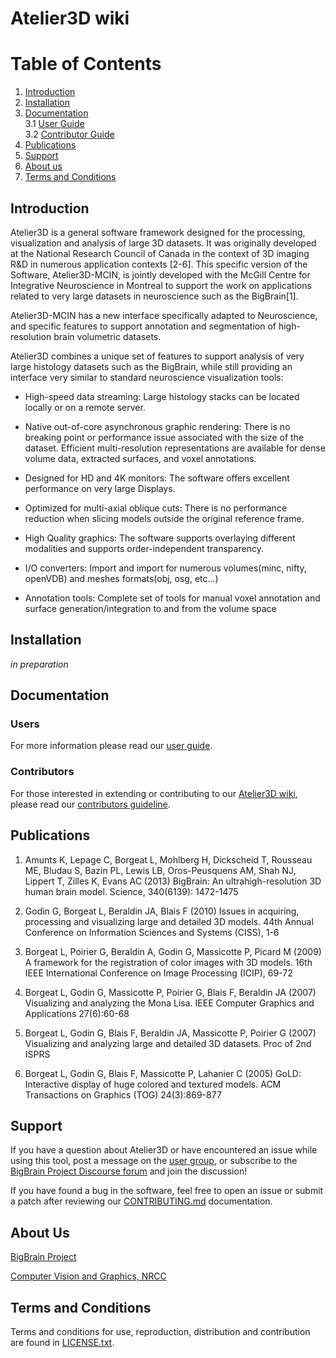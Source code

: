 # Atelier3D wiki
Table of Contents
=================
 1. [Introduction](#introduction)
 2. [Installation](#installation)
 3. [Documentation](#documentation)\
     3.1 [User Guide][link_userguide]\
     3.2 [Contributor Guide][link_contributors]
 4. [Publications](#publications)
 5. [Support](#support)
 6. [About us](#about-us)
 7. [Terms and Conditions](#terms-and-conditions)

## Introduction
Atelier3D is a general software framework designed for the processing, visualization and analysis of large 3D datasets. It was originally developed at the National Research Council of Canada in the context of 3D imaging R&D in numerous application contexts [2-6]. This specific version of the Software, Atelier3D-MCIN, is jointly developed with the McGill Centre for Integrative Neuroscience in Montreal to support the work on applications related to very large datasets in neuroscience such as the BigBrain[1].

Atelier3D-MCIN has a new interface specifically adapted to Neuroscience, and specific features to support annotation and segmentation of high-resolution brain volumetric datasets.

Atelier3D combines a unique set of features to support analysis of very large histology datasets such as the BigBrain, while still providing an interface very similar to standard neuroscience visualization tools:

- High-speed data streaming: Large histology stacks can be located locally or on a remote server.

- Native out-of-core asynchronous graphic rendering: There is no breaking point or performance issue associated with the size of the dataset. Efficient multi-resolution representations are available for dense volume data, extracted surfaces, and voxel annotations.

- Designed for HD and 4K monitors: The software offers excellent performance on very large Displays.

- Optimized for multi-axial oblique cuts: There is no performance reduction when slicing models outside the original reference frame.

- High Quality graphics: The software supports overlaying different modalities and supports order-independent transparency.

- I/O converters: Import and import for numerous volumes(minc, nifty, openVDB) and meshes formats(obj, osg, etc...)

- Annotation tools: Complete set of tools for manual voxel annotation and surface generation/integration to and from the volume space


## Installation
*in preparation*

## Documentation

### Users
For more information please read our [user guide][link_userguide].

### Contributors
For those interested in extending or contributing to our [Atelier3D wiki][link_a3d-wiki], please read our [contributors guideline][link_contributors]. 

## Publications

1. Amunts K, Lepage C, Borgeat L, Mohlberg H, Dickscheid T, Rousseau ME, Bludau S, Bazin PL, Lewis LB, Oros-Peusquens AM, Shah NJ, Lippert T, Zilles K, Evans AC (2013) BigBrain: An ultrahigh-resolution 3D human brain model. Science, 340(6139): 1472-1475

2. Godin G, Borgeat L, Beraldin JA, Blais F (2010) Issues in acquiring, processing and visualizing large and detailed 3D models. 44th Annual Conference on Information Sciences and Systems (CISS), 1-6

3. Borgeat L, Poirier G, Beraldin A, Godin G, Massicotte P, Picard M (2009) A framework for the registration of color images with 3D models. 16th IEEE International Conference on Image Processing (ICIP), 69-72

4. Borgeat L, Godin G, Massicotte P, Poirier G, Blais F, Beraldin JA (2007) Visualizing and analyzing the Mona Lisa. IEEE Computer Graphics and Applications 27(6):60-68

5. Borgeat L, Godin G, Blais F, Beraldin JA, Massicotte P, Poirier G (2007) Visualizing and analyzing large and detailed 3D datasets. Proc of 2nd ISPRS

6. Borgeat L, Godin G, Blais F, Massicotte P, Lahanier C (2005) GoLD: Interactive display of huge colored and textured models. ACM Transactions on Graphics (TOG) 24(3):869-877


## Support

If you have a question about Atelier3D or have encountered an issue while using this tool, post a message on the [user group][link_bbpf_a3d], or subscribe to the [BigBrain Project Discourse forum][link_bbpf] and join the discussion!

If you have found a bug in the software, feel free to open an issue or submit a patch after reviewing our [CONTRIBUTING.md][link_contributors] documentation.

## About Us

[BigBrain Project][link_bbp]

[Computer Vision and Graphics, NRCC][link_nrcc_a3d]

## Terms and Conditions

Terms and conditions for use, reproduction, distribution and contribution are found in [LICENSE.txt][link_terms-and-conditions].

[link_contributors]: https://github.com/BigBrainProject-Tools/A3D-wiki/main/CONTRIBUTING.md
[link_userguide]: https://github.com/BigBrainProject-Tools/A3D-wiki/main/USERGUIDE.md
[link_terms-and-conditions]: https://github.com/BigBrainProject-Tools/A3D-wiki/main/LICENSE.txt
[link_bbp]: https://bigbrainproject.org
[link_bbpf]: https://bigbrain-forum.loris.ca/
[link_bbpf_a3d]: https://bigbrain-forum.loris.ca/
[link_nrcc_a3d]: https://nrc.canada.ca/en/research-development/products-services/technical-advisory-services/computer-vision-graphics
[link_a3d-wiki]:https://wiki.bigbrainproject.org/
